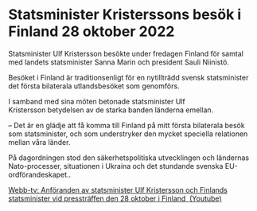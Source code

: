 # Statsminister Kristerssons besök i Finland 28 oktober 2022

Statsminister Ulf Kristersson besökte under fredagen Finland för samtal med landets statsminister Sanna Marin och president Sauli Niinistö.

Besöket i Finland är traditionsenligt för en nytillträdd svensk statsminister det första bilaterala utlandsbesöket som genomförs.

I samband med sina möten betonade statsminister Ulf Kristersson betydelsen av de starka banden länderna emellan.

– Det är en glädje att få komma till Finland på mitt första bilaterala besök som statsminister, och som understryker den mycket speciella relationen mellan våra länder.

På dagordningen stod den säkerhetspolitiska utvecklingen och ländernas Nato-processer, situationen i Ukraina och det stundande svenska EU-ordförandeskapet..

[Webb-tv: Anföranden av statsminister Ulf Kristersson och Finlands statsminister vid pressträffen den 28 oktober i Finland  (Youtube)](https://www.youtube.com/watch?v=2QQOobGWziw "Statsminister Kristerssons besök i Finland")
